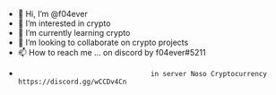 - 👋 Hi, I’m @f04ever
- 👀 I’m interested in crypto
- 🌱 I’m currently learning crypto
- 💞️ I’m looking to collaborate on crypto projects
- 📫 How to reach me ... on discord by f04ever#5211
-                                      in server Noso Cryptocurrency https://discord.gg/wCCDv4Cn
